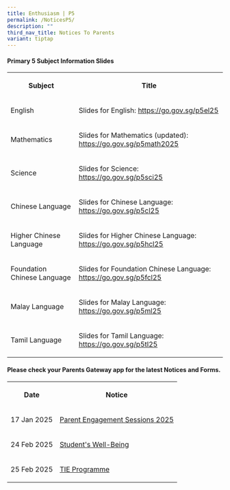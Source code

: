 ```yaml
---
title: Enthusiasm | P5
permalink: /NoticesP5/
description: ""
third_nav_title: Notices To Parents
variant: tiptap
---
```

<h4>Primary 5 Subject Information Slides</h4>
<table style="minWidth: 50px">
<colgroup>
<col>
<col>
</colgroup>
<tbody>
<tr>
<th rowspan="1" colspan="1">
<p>Subject</p>
</th>
<th rowspan="1" colspan="1">
<p>Title</p>
</th>
</tr>
<tr>
<td rowspan="1" colspan="1">
<p>English</p>
</td>
<td rowspan="1" colspan="1">
<p>Slides for English: <a href="https://go.gov.sg/p5el25" rel="noopener nofollow" target="_blank">https://go.gov.sg/p5el25</a>
</p>
</td>
</tr>
<tr>
<td rowspan="1" colspan="1">
<p>Mathematics</p>
</td>
<td rowspan="1" colspan="1">
<p>Slides for Mathematics (updated): <a href="https://go.gov.sg/p5math2025" rel="noopener noreferrer nofollow" target="_blank">https://go.gov.sg/p5math2025</a>
</p>
</td>
</tr>
<tr>
<td rowspan="1" colspan="1">
<p>Science</p>
</td>
<td rowspan="1" colspan="1">
<p>Slides for Science: <a href="https://go.gov.sg/p5sci25" rel="noopener nofollow" target="_blank">https://go.gov.sg/p5sci25</a>
</p>
</td>
</tr>
<tr>
<td rowspan="1" colspan="1">
<p>Chinese Language</p>
</td>
<td rowspan="1" colspan="1">
<p>Slides for Chinese Language: <a href="https://go.gov.sg/p5cl25" rel="noopener nofollow" target="_blank">https://go.gov.sg/p5cl25</a>
</p>
</td>
</tr>
<tr>
<td rowspan="1" colspan="1">
<p>Higher Chinese Language</p>
</td>
<td rowspan="1" colspan="1">
<p>Slides for Higher Chinese Language: <a href="https://go.gov.sg/p5hcl25" rel="noopener nofollow" target="_blank">https://go.gov.sg/p5hcl25</a>
</p>
</td>
</tr>
<tr>
<td rowspan="1" colspan="1">
<p>Foundation Chinese Language</p>
</td>
<td rowspan="1" colspan="1">
<p>Slides for Foundation Chinese Language: <a href="https://go.gov.sg/p5fcl25" rel="noopener nofollow" target="_blank">https://go.gov.sg/p5fcl25</a>
</p>
</td>
</tr>
<tr>
<td rowspan="1" colspan="1">
<p>Malay Language</p>
</td>
<td rowspan="1" colspan="1">
<p>Slides for Malay Language: <a href="https://go.gov.sg/p5ml25" rel="noopener nofollow" target="_blank">https://go.gov.sg/p5ml25</a>
</p>
</td>
</tr>
<tr>
<td rowspan="1" colspan="1">
<p>Tamil Language</p>
</td>
<td rowspan="1" colspan="1">
<p>Slides for Tamil Language: <a href="https://go.gov.sg/p5tl25" rel="noopener nofollow" target="_blank">https://go.gov.sg/p5tl25</a>
</p>
</td>
</tr>
</tbody>
</table>
<p></p>
<h4>Please check your <strong>Parents Gateway</strong> app for the latest Notices and Forms.</h4>
<table style="minWidth: 50px">
<colgroup>
<col>
<col>
</colgroup>
<tbody>
<tr>
<th rowspan="1" colspan="1">
<p>Date</p>
</th>
<th rowspan="1" colspan="1">
<p>Notice</p>
</th>
</tr>
<tr>
<td rowspan="1" colspan="1">
<p>17 Jan 2025</p>
</td>
<td rowspan="1" colspan="1">
<p><a href="/files/Letter to parents/Term 1/026_Letter_to_Parents___Parent_Engagement_Sessions_2025.pdf" rel="noopener nofollow" target="_blank">Parent Engagement Sessions 2025</a>
</p>
</td>
</tr>
<tr>
<td rowspan="1" colspan="1">
<p>24 Feb 2025</p>
</td>
<td rowspan="1" colspan="1">
<p><a href="/files/Letter to parents/Term 1/040_Letter_to_P5_Parents_on_Students__Well_Being.pdf" rel="noopener nofollow" target="_blank">Student's Well-Being</a>
</p>
</td>
</tr>
<tr>
<td rowspan="1" colspan="1">
<p>25 Feb 2025</p>
</td>
<td rowspan="1" colspan="1">
<p><a href="/files/Letter to parents/Term 1/041_P5_TIE_programme_to_Taiwan.pdf" rel="noopener nofollow" target="_blank">TIE Programme</a>
</p>
</td>
</tr>
</tbody>
</table>
<p></p>